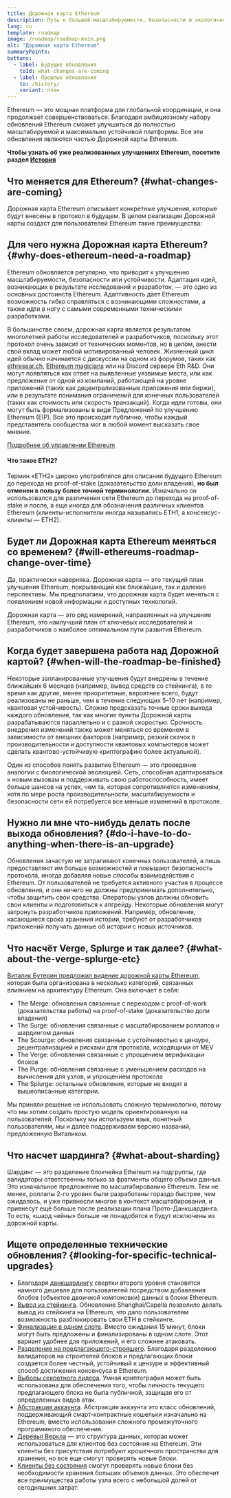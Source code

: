 ```yaml
---
title: Дорожная карта Ethereum
description: Путь к большей масштабируемости, безопасности и экологичности Ethereum.
lang: ru
template: roadmap
image: /roadmap/roadmap-main.png
alt: "Дорожная карта Ethereum"
summaryPoints:
buttons:
  - label: Будущие обновления
    toId: what-changes-are-coming
  - label: Прошлые обновления
    to: /history/
    variant: план
---
```


Ethereum — это мощная платформа для глобальной координации, и она продолжает совершенствоваться. Благодаря амбициозному набору обновлений Ethereum сможет улучшиться до полностью масштабируемой и максимально устойчивой платформы. Все эти обновления являются частью Дорожной карты Ethereum.

**Чтобы узнать об уже реализованных улучшениях Ethereum, посетите раздел [История](/history/)**

## Что меняется для Ethereum? {#what-changes-are-coming}

Дорожная карта Ethereum описывает конкретные улучшения, которые будут внесены в протокол в будущем. В целом реализация Дорожной карты создаст для пользователей Ethereum такие преимущества:

<CardGrid>
  <RoadmapActionCard
    to="/roadmap/scaling"
    title="Более дешевые транзакции"
    image="scaling"
    description="Rollups are too expensive and rely on centralized components, causing users to place too much trust in their operators. The roadmap includes fixes for both of these problems."
    buttonText="More on reducing fees"
  />
  <RoadmapActionCard
    to="/roadmap/security"
    title="Усиленная безопасность"
    image="security"
    description="Ethereum is already very secure but it can be made even stronger, ready to withstand all kinds of attack far into the future."
    buttonText="More on security"
  />
  <RoadmapActionCard
    to="/roadmap/user-experience"
    title="Better user experience"
    image="userExperience"
    description="More support for smart contract wallets and light-weight nodes will make using Ethereum simpler and safer."
    buttonText="More on user experience"
  />
  <RoadmapActionCard
    to="/roadmap/future-proofing"
    title="Обеспечение будущего"
    image="futureProofing"
    description="Ethereum researchers and developers are solving tomorrow's problems today, readying the network for future generations."
    buttonText="More on future proofing"
  />
</CardGrid>

## Для чего нужна Дорожная карта Ethereum? {#why-does-ethereum-need-a-roadmap}

Ethereum обновляется регулярно, что приводит к улучшению масштабируемости, безопасности или устойчивости. Адаптация идей, возникающих в результате исследований и разработок, — это одно из основных достоинств Ethereum. Адаптивность дает Ethereum возможность гибко справляться с возникающими сложностями, а также идти в ногу с самыми современными техническими разработками.

<RoadmapImageContent title="Как составляют дорожную карту">

В большинстве своем, дорожная карта является результатом многолетней работы исследователей и разработчиков, поскольку этот протокол очень зависит от технических моментов, но в целом, внести свой вклад может любой мотивированный человек. Жизненный цикл идей обычно начинается с дискуссии на одном из форумов, таких как [ethresear.ch](https://ethresear.ch/), [Ethereum magicians](https://ethereum-magicians.org/) или на Discord сервере Eth R&D. Они могут появляться как ответ на выявленные уязвимые места, или как предложение от одной из компаний, работающей на уровне приложений (таких как децентрализованные приложения или биржи), или в результате понимания ограничений для конечных пользователей (таких как стоимость или скорость транзакций). Когда идеи готовы, они могут быть формализованы в виде Предложений по улучшению Ethereum (EIP). Все это происходит публично, чтобы каждый представитель сообщества мог в любой момент высказать свое мнение.

[Подробнее об управлении Ethereum](/governance/)

</RoadmapImageContent>

<InfoBanner mb={8}>
  <h4 style={{ marginTop: 0 }}>Что такое ETH2?</h4>

  <p>Термин «ETH2» широко употреблялся для описания будущего Ethereum до перехода на proof-of-stake (доказательство доли владения), <strong>но был отменен в пользу более точной терминологии.</strong> Изначально он использовался для различения сети Ethereum до перехода на proof-of-stake и после, а еще иногда для обозначения различных клиентов Ethereum (клиенты-исполнители иногда назывались ETH1, а консенсус-клиенты — ETH2).</p>

</InfoBanner>

## Будет ли Дорожная карта Ethereum меняться со временем? {#will-ethereums-roadmap-change-over-time}

Да, практически наверняка. Дорожная карта — это текущий план улучшения Ethereum, покрывающий как ближайшие, так и далекие перспективы. Мы предполагаем, что дорожная карта будет меняться с появлением новой информации и доступных технологий.

Дорожная карта — это ряд намерений, направленных на улучшение Ethereum, это наилучший план от ключевых исследователей и разработчиков о наиболее оптимальном пути развития Ethereum.

## Когда будет завершена работа над Дорожной картой? {#when-will-the-roadmap-be-finished}

Некоторые запланированные улучшения будут внедрены в течение ближайших 6 месяцев (например, вывод средств со стейкинга), в то время как другие, менее приоритетные, вероятнее всего, будут реализованы не раньше, чем в течение следующих 5–10 лет (например, квантовая устойчивость). Сложно предсказать точные сроки выхода каждого обновления, так как многие пункты Дорожной карты разрабатываются параллельно и с разной скоростью. Срочность внедрения изменений также может меняться со временем в зависимости от внешних факторов (например, резкий скачок в производительности и доступности квантовых компьютеров может сделать квантово-устойчивую криптографию более актуальной).

Один из способов понять развитие Ethereum — это проведение аналогии с биологической эволюцией. Сеть, способная адаптироваться к новым вызовам и поддерживать свою работоспособность, имеет больше шансов на успех, чем та, которая сопротивляется изменениям, хотя по мере роста производительности, масштабируемости и безопасности сети ей потребуется все меньше изменений в протоколе.

## Нужно ли мне что-нибудь делать после выхода обновления? {#do-i-have-to-do-anything-when-there-is-an-upgrade}

Обновления зачастую не затрагивают конечных пользователей, а лишь предоставляют им больше возможностей и повышают безопасность протокола, иногда добавляя новые <i>способы</i> взаимодействия с Ethereum. От пользователей не требуется активного участия в процессе обновления, и они ничего не должны предпринимать дополнительно, чтобы защитить свои средства. Операторы узлов должны обновить свои клиенты и подготовиться к апгрейду. Некоторые обновления могут затронуть разработчиков приложений. Например, обновления, касающиеся срока хранения истории, требуют от разработчиков приложений получать данные об истории с новых источников.

## Что насчёт Verge, Splurge и так далее? {#what-about-the-verge-splurge-etc}

[Виталик Бутерин предложил видение дорожной карты Ethereum](https://twitter.com/VitalikButerin/status/1588669782471368704), которая была организована в несколько категорий, связанных влиянием на архитектуру Ethereum. Она включает в себя:

- The Merge: обновления связанные с переходом с proof-of-work (доказательства работы) на proof-of-stake (доказательство доли владения)
- The Surge: обновления связанные с масштабированием роллапов и шардингом данных
- The Scourge: обновления связанные с устойчивостью к цензуре, децентрализацией и рисками для протокола, исходящими от MEV
- The Verge: обновления связанные с упрощением верификации блоков
- The Purge: обновления связанные с уменьшением расходов на вычисления для узлов, и упрощением протокола
- The Splurge: остальные обновления, которые не входят в вышеописанные категории.

Мы приняли решение не использовать сложную терминологию, потому что мы хотим создать простую модель ориентированную на пользователей. Поскольку мы используем язык, понятный пользователям, мы и далее поддерживаем версию названий, предложенную Виталиком.

## Что насчет шардинга? {#what-about-sharding}

Шардинг — это разделение блокчейна Ethereum на подгруппы, где валидаторы ответственны только за фрагменты общего объема данных. Это изначальное предложение по масштабированию Ethereum. Тем не менее, роллапы 2-го уровня были разработаны гораздо быстрее, чем ожидалось, и уже привнесли многое в контекст масштабирования, и привнесут ещё больше после реализации плана Прото-Данкшардинга. То есть, «шард чейны» больше не понадобятся и будут исключены из дорожной карты.

## Ищете определенные технические обновления? {#looking-for-specific-technical-upgrades}

- Благодаря [данкшардингу](/roadmap/danksharding) свертки второго уровня становятся намного дешевле для пользователей посредством добавления блобов (объектов двоичной компоновки) данных в блоки Ethereum.
- [Вывод из стейкинга](/staking/withdrawals). Обновление Shanghai/Capella позволило делать вывод из стейкинга на Ethereum, что дало пользователям возможность разблокировать свои ETH в стейкинге.
- [Финализация в одном слоте](/roadmap/single-slot-finality). Вместо ожидания 15 минут, блоки могут быть предложены и финализированы в одном слоте. Этот вариант удобнее для приложений, и его сложнее атаковать.
- [Разделение на предлагающего-строящего](/roadmap/pbs). Благодаря разделению валидаторов на строителей блоков и предлагающих блоки создается более честный, устойчивый к цензуре и эффективный способ достижения консенсуса в Ethereum.
- [Выборы секретного лидера](/roadmap/secret-leader-election). Умная криптография может быть использована для обеспечения того, чтобы личность текущего предлагающего блока не была публичной, защищая его от определенных видов атак.
- [Абстракция аккаунта](/roadmap/account-abstraction). Абстракция аккаунта это класс обновлений, поддерживающий смарт-контрактные кошельки изначально на Ethereum, вместо использования сложного промежуточного программного обеспечения.
- [Деревья Веркла](/roadmap/verkle-trees) — это структура данных, которая может использоваться для клиентов без состояния на Ethereum. Эти клиенты без присутствия потребуют крошечного пространства для хранения, но все еще смогут проверять новые блоки.
- [Клиенты без состояния](/roadmap/statelessness) смогут проверять новые блоки без необходимости хранения больших объемов данных. Это обеспечит все преимущества работы узла всего с небольшой долей от сегодняшних затрат.
